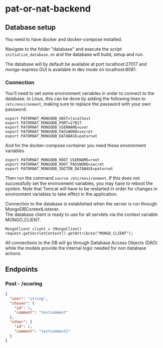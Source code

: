 # pat-or-nat-backend


## Database setup
You need to have docker and docker-compose installed. 

Navigate to the folder "database" and execute the script `initialize_database.sh` and the database will build, setup and run. 

The database will by default be available at port localhost:27017 and mongo-express GUI is available in dev mode on localhost:8081.


### Connection
You'll need to set some environment variables in order to connect to the database. In Linux, this can be done by adding the following lines to `/etc/environment`, making sure to replace the password with your own password:

```console
export PATORNAT_MONGODB_HOST=localhost
export PATORNAT_MONGODB_PORT=27017
export PATORNAT_MONGODB_USERNAME=user
export PATORNAT_MONGODB_PASSWORD=secret
export PATORNAT_MONGODB_DATABASE=patornat
```
And for the docker-compose container you need these environment variables
```console
export PATORNAT_MONGODB_ROOT_USERNAME=root
export PATORNAT_MONGODB_ROOT_PASSWORD=secret
export PATORNAT_MONGODB_INITDB_DATABASE=patornat
```
Then run the command `source /etc/environment`. If this does not successfully set the environment variables, you may have to reboot the system. Note that Tomcat will have to be restarted in order for changes in environment variables to take effect in the application.

Connection to the database is established when the server is run through MongoDBContextListener.  
The database client is ready to use for all servlets via the context variable MONGO_CLIENT.

`MongoClient client = (MongoClient) request.getServletContext().getAttribute("MONGO_CLIENT");`

All connections to the DB will go through Database Access Objects (DAO) while the models provide the internal logic needed for non database actions.


## Endpoints

### Post - /scoring
```json 
{
  "user": "string",
  "chosen": {
    "id": 1,
    "comment": "testcomment"
  },
  "other": {
    "id": 2,
    "comment": "testcomment2"
  }
}

```



